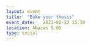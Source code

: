 ```yaml
---
layout: event
title:  "Bake your thesis"
event_date:   2023-02-22 15:30
location: Abacws 5.05
type: social
---
```

